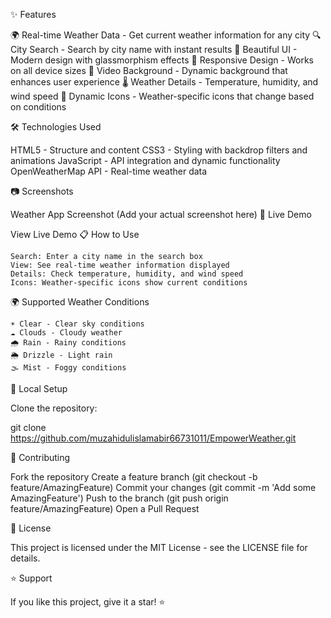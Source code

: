 ✨ Features

🌍 Real-time Weather Data - Get current weather information for any city
🔍 City Search - Search by city name with instant results
🎨 Beautiful UI - Modern design with glassmorphism effects
📱 Responsive Design - Works on all device sizes
🎥 Video Background - Dynamic background that enhances user experience
🌡️ Weather Details - Temperature, humidity, and wind speed
🌈 Dynamic Icons - Weather-specific icons that change based on conditions

🛠️ Technologies Used

HTML5 - Structure and content
CSS3 - Styling with backdrop filters and animations
JavaScript - API integration and dynamic functionality
OpenWeatherMap API - Real-time weather data

📷 Screenshots

Weather App Screenshot (Add your actual screenshot here)
🚀 Live Demo

View Live Demo
📋 How to Use

    Search: Enter a city name in the search box
    View: See real-time weather information displayed
    Details: Check temperature, humidity, and wind speed
    Icons: Weather-specific icons show current conditions

🌍 Supported Weather Conditions

    ☀️ Clear - Clear sky conditions
    ☁️ Clouds - Cloudy weather
    🌧️ Rain - Rainy conditions
    🌦️ Drizzle - Light rain
    🌫️ Mist - Foggy conditions

🔧 Local Setup

Clone the repository:

git clone https://github.com/muzahidulislamabir66731011/EmpowerWeather.git

🤝 Contributing

Fork the repository
Create a feature branch (git checkout -b feature/AmazingFeature)
Commit your changes (git commit -m 'Add some AmazingFeature')
Push to the branch (git push origin feature/AmazingFeature)
Open a Pull Request

📄 License

This project is licensed under the MIT License - see the LICENSE file for details.

⭐ Support

If you like this project, give it a star! ⭐

